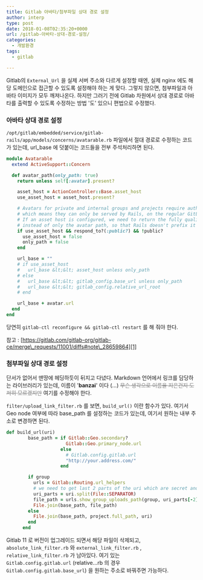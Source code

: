 ```yaml
---
title: Gitlab 아바타/첨부파일 상대 경로 설정
author: interp
type: post
date: 2018-01-08T02:35:20+0000
url: /gitlab-아바타-상대-경로-설정/
categories:
  - 개발환경
tags:
  - gitlab

---
```

Gitlab의 `External_Url` 을 실제 서버 주소와 다르게 설정할 때엔, 실제 nginx 에도 해당 도메인으로 접근할 수 있도록 설정해야 하는 게 맞다. 그렇지 않으면, 첨부파일과 아바타 이미지가 모두 깨져나온다. 하지만 그러기 전에 Gitlab 차원에서 상대 경로로 아바타를 출력할 수 있도록 수정하는 방법 '도' 있으니 편법으로 수정했다.

### 아바타 상대 경로 설정

`/opt/gitlab/embedded/service/gitlab-rails/app/models/concerns/avatarable.rb` 파일에서 절대 경로로 수정하는 코드가 있는데, url_base 에 덧붙이는 코드들을 전부 주석처리하면 된다.

```ruby
module Avatarable
  extend ActiveSupport::Concern

  def avatar_path(only_path: true)
    return unless self[:avatar].present?

    asset_host = ActionController::Base.asset_host
    use_asset_host = asset_host.present?

    # Avatars for private and internal groups and projects require authentication to be viewed,
    # which means they can only be served by Rails, on the regular GitLab host.
    # If an asset host is configured, we need to return the fully qualified URL
    # instead of only the avatar path, so that Rails doesn't prefix it with the asset host.
    if use_asset_host && respond_to?(:public?) && !public?
      use_asset_host = false
      only_path = false
    end

    url_base = ""
    # if use_asset_host
    #   url_base &lt;&lt; asset_host unless only_path
    # else
    #   url_base &lt;&lt; gitlab_config.base_url unless only_path
    #   url_base &lt;&lt; gitlab_config.relative_url_root
    # end

    url_base + avatar.url
  end
end
```

당연히 `gitlab-ctl reconfigure && gitlab-ctl restart` 를 해 줘야 한다.

참고 : [https://gitlab.com/gitlab-org/gitlab-ce/merge\_requests/11001/diffs#note\_28659864][1]

### 첨부파일 상대 경로 설정

단서가 없어서 맨땅에 헤딩하듯이 뒤지고 다녔다. Markdown 언어에서 링크를 담당하는 라이브러리가 있는데, 이름이 '**banzai**' 이다 (&#8230;) <span style="color: #808080;"><del>무슨 생각으로 이름을 지은건지 도저히 모르겠지만</del></span> 여기를 수정해야 한다.

`filter/upload_link_filter.rb` 를 보면, `build_url()` 이란 함수가 있다. 여기서 Geo node 여부에 따라 base_path 를 설정하는 코드가 있는데, 여기서 원하는 내부 주소로 변경하면 된다.

```ruby
def build_url(uri)
        base_path = if Gitlab::Geo.secondary?
                      Gitlab::Geo.primary_node.url
                    else
                      # Gitlab.config.gitlab.url
                      "http://your.address.com/"
                    end

        if group
          urls = Gitlab::Routing.url_helpers
          # we need to get last 2 parts of the uri which are secret and filename
          uri_parts = uri.split(File::SEPARATOR)
          file_path = urls.show_group_uploads_path(group, uri_parts[-2], uri_parts[-1])
          File.join(base_path, file_path)
        else
          File.join(base_path, project.full_path, uri)
        end
      end

```

Gitlab 11 로 버전이 업그레이드 되면서 해당 파일이 삭제되고, `absolute_link_filter.rb` 와 `external_link_filter.rb` , `relative_link_filter.rb` 가 남아있다. 여기 있는 `Gitlab.config.gitlab.url` (relative&#8230;rb 의 경우 `Gitlab.config.gitlab.base_url`) 을 원하는 주소로 바꿔주면 가능하다.

 [1]: https://gitlab.com/gitlab-org/gitlab-ce/merge_requests/11001/diffs#note_28659864
